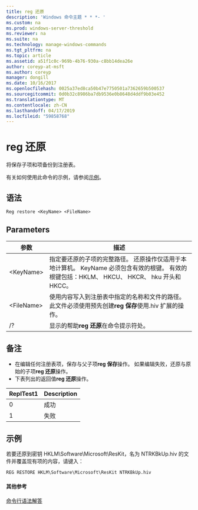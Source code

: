 ```yaml
---
title: reg 还原
description: 'Windows 命令主题 * * *- '
ms.custom: na
ms.prod: windows-server-threshold
ms.reviewer: na
ms.suite: na
ms.technology: manage-windows-commands
ms.tgt_pltfrm: na
ms.topic: article
ms.assetid: a51f1c0c-969b-4b76-930a-c8bb14dea26e
author: coreyp-at-msft
ms.author: coreyp
manager: dongill
ms.date: 10/16/2017
ms.openlocfilehash: 0025a37ed8ca50b47e7750501a7362659b500537
ms.sourcegitcommit: 0d0b32c8986ba7db9536e0b8648d4ddf9b03e452
ms.translationtype: MT
ms.contentlocale: zh-CN
ms.lasthandoff: 04/17/2019
ms.locfileid: "59858768"
---
```

# <a name="reg-restore"></a>reg 还原



将保存子项和项备份到注册表。

有关如何使用此命令的示例，请参阅[示例](#BKMK_examples)。

## <a name="syntax"></a>语法

```
Reg restore <KeyName> <FileName>
```

## <a name="parameters"></a>Parameters

|参数|描述|
|---------|-----------|
|\<KeyName>|指定要还原的子项的完整路径。 还原操作仅适用于本地计算机。 KeyName 必须包含有效的根键。 有效的根键包括：HKLM、 HKCU、 HKCR、 hku 开头和 HKCC。|
|\<FileName>|使用内容写入到注册表中指定的名称和文件的路径。 此文件必须使用预先创建**reg 保存**使用.hiv 扩展的操作。|
|/?|显示的帮助**reg 还原**在命令提示符处。|

## <a name="remarks"></a>备注

-   在编辑任何注册表项，保存与父子项**reg 保存**操作。 如果编辑失败，还原与原始的子项**reg 还原**操作。
-   下表列出的返回值**reg 还原**操作。

|ReplTest1|Description|
|-----|-----------|
|0|成功|
|1|失败|

## <a name="BKMK_examples"></a>示例

若要还原到密钥 HKLM\Software\Microsoft\ResKit，名为 NTRKBkUp.hiv 的文件并覆盖现有项的内容，请键入：
```
REG RESTORE HKLM\Software\Microsoft\ResKit NTRKBkUp.hiv
```

#### <a name="additional-references"></a>其他参考

[命令行语法解答](command-line-syntax-key.md)